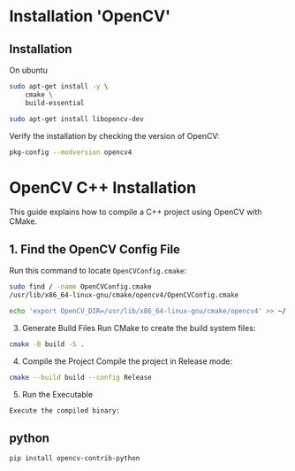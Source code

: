# Installation 'OpenCV' 


## Installation
On ubuntu 
```sh
sudo apt-get install -y \
    cmake \
    build-essential

sudo apt-get install libopencv-dev
```

Verify the installation by checking the version of OpenCV:
```sh
pkg-config --modversion opencv4
```

# OpenCV C++ Installation

This guide explains how to compile a C++ project using OpenCV with CMake.

## 1. Find the OpenCV Config File

Run this command to locate `OpenCVConfig.cmake`:

```sh
sudo find / -name OpenCVConfig.cmake
/usr/lib/x86_64-linux-gnu/cmake/opencv4/OpenCVConfig.cmake

```

```sh
echo 'export OpenCV_DIR=/usr/lib/x86_64-linux-gnu/cmake/opencv4' >> ~/.bashrc
```

3. Generate Build Files
Run CMake to create the build system files:
```sh
cmake -B build -S .
```

4. Compile the Project
Compile the project in Release mode:
```sh
cmake --build build --config Release
```

5. Run the Executable
```sh
Execute the compiled binary:
```

## python
```sh
pip install opencv-contrib-python
```


